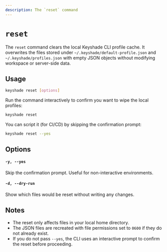 ```yaml
---
description: The `reset` command
---
```


# `reset`

The `reset` command clears the local Keyshade CLI profile cache. It overwrites the files stored under `~/.keyshade/default-profile.json` and `~/.keyshade/profiles.json` with empty JSON objects without modifying workspace or server-side data.

## Usage

```bash
keyshade reset [options]
```

Run the command interactively to confirm you want to wipe the local profiles:

```bash
keyshade reset
```

You can script it (for CI/CD) by skipping the confirmation prompt:

```bash
keyshade reset --yes
```

## Options

#### `-y, --yes`

Skip the confirmation prompt. Useful for non-interactive environments.

#### `-d, --dry-run`

Show which files would be reset without writing any changes.

## Notes

- The reset only affects files in your local home directory.
- The JSON files are recreated with file permissions set to `0600` if they do not already exist.
- If you do not pass `--yes`, the CLI uses an interactive prompt to confirm the reset before proceeding.
